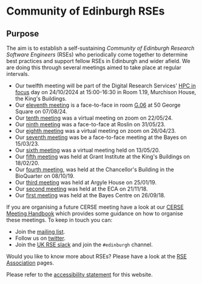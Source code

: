 # Community of Edinburgh RSEs

## Purpose

The aim is to establish a self-sustaining *Community of Edinburgh Research Software Engineers* (RSEs) who periodically come together to determine best practices and support fellow RSEs in Edinburgh and wider afield. We are doing this through several meetings aimed to take place at regular intervals.

* Our twelfth meeting will be part of the Digital Research Services' [HPC in focus](https://digitalresearchservices.ed.ac.uk/training/hpc-in-focus) day on 24/10/2024 at 15:00-16:30 in Room 1.19, Murchison House, the King's Buildings.
* Our [eleventh meeting](https://cerse.github.io/2024-08-07-50GS/) is a face-to-face in room [G.06](https://www.ed.ac.uk/timetabling-examinations/timetabling/room-bookings/bookable-rooms3/room/0227_00_G.06) at 50 George Square on 07/08/24.
* Our [tenth meeting](https://cerse.github.io/2024-05-22-virtual/) was a virtual meeting on zoom on 22/05/24.
* Our [ninth meeting](https://cerse.github.io/2023-05-31-Roslin) was a face-to-face at Roslin on 31/05/23.
* Our [eighth meeting](https://cerse.github.io/2023-04-26-virtual/) was a virtual meeting on zoom on 26/04/23.
* Our [seventh meeting](https://cerse.github.io/2023-03-15-Bayes/) was be a face-to-face meeting at the Bayes on 15/03/23.
* Our [sixth meeting](https://cerse.github.io/2020-05-13-Virtual) was a virtual meeting held on 13/05/20.
* Our [fifth meeting](https://cerse.github.io/2020-02-18-Grant-Institute/) was held at Grant Institute at the King's Buildings on 18/02/20.
* Our [fourth meeting](https://cerse.github.io/2019-10-08-ChancellorsBuilding/), was held at the Chancellor's Building in the BioQuarter on 08/10/19.
* Our [third meeting](https://cerse.github.io/2019-01-25-ArgyleHouse/) was held at Argyle House on 25/01/19.
* Our [second meeting](https://cerse.github.io/2018-11-21-ECA/) was held at the ECA on 21/11/18.
* Our [first meeting](https://cerse.github.io/2018-09-26-bootstrap/) was held at the Bayes Centre on 26/09/18.

If you are organising a future CERSE meeting have a look at our [CERSE Meeting Handbook](CerseMeetingHandBook.md) which provides some guidance on how to organise these meetings. To keep in touch you can:

* Join the [mailing list](https://www.jiscmail.ac.uk/cgi-bin/webadmin?A0=ED-RSE-COMMUNITY).
* Follow us on [twitter](https://twitter.com/cerse7).
* Join the [UK RSE slack](https://ukrse.slack.com/) and join the `#edinburgh` channel.

Would you like to know more about RSEs? Please have a look at the [RSE Association](https://rse.ac.uk/) pages.

Please refer to the [accessibility statement](AccessibilityStatement.md) for this website.

